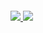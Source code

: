 
###### [![](https://assets.appsmith.com/git-sync/Buttons.svg) ](https://app.appsmith.com/applications/66f13446f75d0d57e7f48b12/pages/66f13489f75d0d57e7f48b55) [![](https://assets.appsmith.com/git-sync/Buttons2.svg)](https://app.appsmith.com/applications/66f13446f75d0d57e7f48b12/pages/66f13489f75d0d57e7f48b55/edit)
